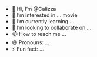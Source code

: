 - 👋 Hi, I’m @Calizza
- 👀 I’m interested in ... movie
- 🌱 I’m currently learning ...
- 💞️ I’m looking to collaborate on ...
- 📫 How to reach me ...
- 😄 Pronouns: ...
- ⚡ Fun fact: ...

<!---
Calizza/Calizza is a ✨ special ✨ repository because its `README.md` (this file) appears on your GitHub profile.
You can click the Preview link to take a look at your changes.
--->
